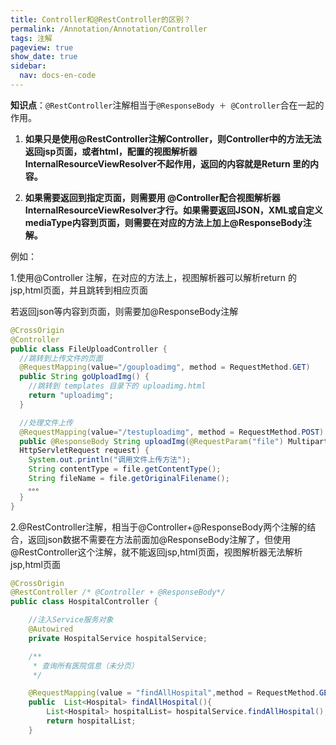 ```yaml
---
title: Controller和@RestController的区别？
permalink: /Annotation/Annotation/Controller
tags: 注解
pageview: true
show_date: true
sidebar:
  nav: docs-en-code
---
```


**知识点**：`@RestController`注解相当于`@ResponseBody ＋ @Controller`合在一起的作用。

1) **如果只是使用@RestController注解Controller，则Controller中的方法无法返回jsp页面，或者html，配置的视图解析器 InternalResourceViewResolver不起作用，返回的内容就是Return 里的内容。**

2) **如果需要返回到指定页面，则需要用 @Controller配合视图解析器InternalResourceViewResolver才行。如果需要返回JSON，XML或自定义mediaType内容到页面，则需要在对应的方法上加上@ResponseBody注解。**

例如：

1.使用@Controller 注解，在对应的方法上，视图解析器可以解析return 的jsp,html页面，并且跳转到相应页面

若返回json等内容到页面，则需要加@ResponseBody注解


```java
@CrossOrigin
@Controller
public class FileUploadController {
  //跳转到上传文件的页面
  @RequestMapping(value="/gouploadimg", method = RequestMethod.GET)
  public String goUploadImg() {
    //跳转到 templates 目录下的 uploadimg.html
    return "uploadimg";
  }

  //处理文件上传
  @RequestMapping(value="/testuploadimg", method = RequestMethod.POST)
  public @ResponseBody String uploadImg(@RequestParam("file") MultipartFile file,
  HttpServletRequest request) {
    System.out.println("调用文件上传方法");
    String contentType = file.getContentType();
    String fileName = file.getOriginalFilename();
    。。。
  }
}
```


2.@RestController注解，相当于@Controller+@ResponseBody两个注解的结合，返回json数据不需要在方法前面加@ResponseBody注解了，但使用@RestController这个注解，就不能返回jsp,html页面，视图解析器无法解析jsp,html页面


```java
@CrossOrigin
@RestController /* @Controller + @ResponseBody*/
public class HospitalController {

    //注入Service服务对象
    @Autowired
    private HospitalService hospitalService;

    /**
     * 查询所有医院信息（未分页）
     */

    @RequestMapping(value = "findAllHospital",method = RequestMethod.GET)
    public  List<Hospital> findAllHospital(){
        List<Hospital> hospitalList= hospitalService.findAllHospital();
        return hospitalList;
    }
```
